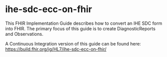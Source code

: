 # ihe-sdc-ecc-on-fhir
This FHIR Implementation Guide describes how to convert an IHE SDC form into FHIR. The primary focus of this guide is to create DiagnosticReports and Observations. 

A Continuous Integration version of this guide can be found here: https://build.fhir.org/ig/HL7/ihe-sdc-ecc-on-fhir/
